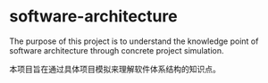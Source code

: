 # software-architecture

The purpose of this project is to understand the knowledge point of software architecture through concrete project simulation.

本项目旨在通过具体项目模拟来理解软件体系结构的知识点。
